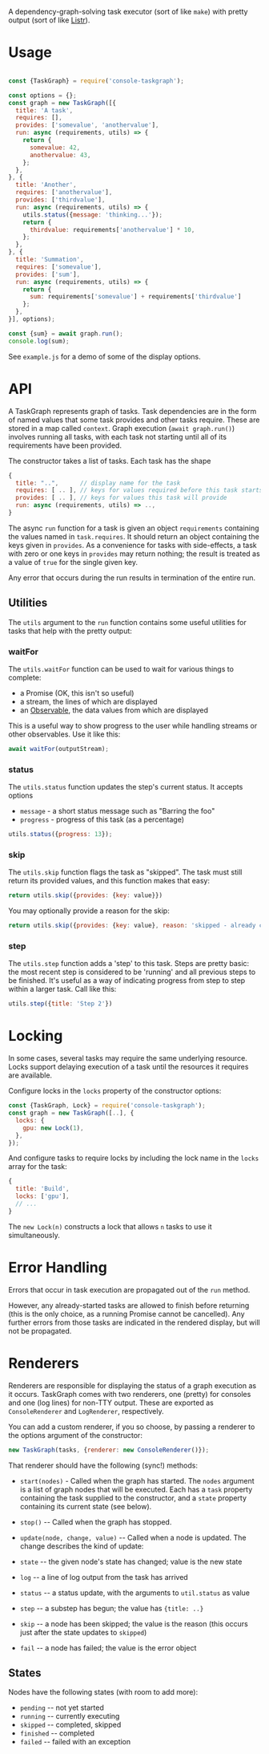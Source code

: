A dependency-graph-solving task executor (sort of like `make`) with pretty
output (sort of like [Listr](https://github.com/SamVerschueren/listr)).

# Usage

```javascript

const {TaskGraph} = require('console-taskgraph');

const options = {};
const graph = new TaskGraph([{
  title: 'A task',
  requires: [],
  provides: ['somevalue', 'anothervalue'],
  run: async (requirements, utils) => {
    return {
      somevalue: 42,
      anothervalue: 43,
    };
  },
}, {
  title: 'Another',
  requires: ['anothervalue'],
  provides: ['thirdvalue'],
  run: async (requirements, utils) => {
    utils.status({message: 'thinking...'});
    return {
      thirdvalue: requirements['anothervalue'] * 10,
    };
  },
}, {
  title: 'Summation',
  requires: ['somevalue'],
  provides: ['sum'],
  run: async (requirements, utils) => {
    return {
      sum: requirements['somevalue'] + requirements['thirdvalue']
    };
  },
}], options);

const {sum} = await graph.run();
console.log(sum);
```

See `example.js` for a demo of some of the display options.

# API

A TaskGraph represents graph of tasks.  Task dependencies are in the form of
named values that some task provides and other tasks require. These are stored
in a map called `context`.  Graph execution (`await graph.run()`) involves
running all tasks, with each task not starting until all of its requirements
have been provided.

The constructor takes a list of tasks.  Each task has the shape

```javascript
{
  title: "..",      // display name for the task
  requires: [ .. ], // keys for values required before this task starts
  provides: [ .. ], // keys for values this task will provide
  run: async (requirements, utils) => ..,
}
```

The async `run` function for a task is given an object `requirements`
containing the values named in `task.requires`.  It should return an object
containing the keys given in `provides`.  As a convenience for tasks with
side-effects, a task with zero or one keys in `provides` may return nothing;
the result is treated as a value of `true` for the single given key.

Any error that occurs during the run results in termination of the entire run.

## Utilities

The `utils` argument to the `run` function contains some useful utilities for
tasks that help with the pretty output:

### waitFor

The `utils.waitFor` function can be used to wait for various things to complete:

  * a Promise (OK, this isn't so useful)
  * a stream, the lines of which are displayed
  * an [Observable](https://github.com/tc39/proposal-observable), the data values from which are displayed

This is a useful way to show progress to the user while handling streams or
other observables. Use it like this:

```javascript
await waitFor(outputStream);
```

### status

The `utils.status` function updates the step's current status.  It accepts options
  * `message` - a short status message such as "Barring the foo"
  * `progress` - progress of this task (as a percentage)

```javascript
utils.status({progress: 13});
```

### skip

The `utils.skip` function flags the task as "skipped".  The task must still return its provided
values, and this function makes that easy:

```javascript
return utils.skip({provides: {key: value}})
```

You may optionally provide a reason for the skip:

```javascript
return utils.skip({provides: {key: value}, reason: 'skipped - already complete'})
```

### step

The `utils.step` function adds a 'step' to this task. Steps are pretty basic: the most recent step
is considered to be 'running' and all previous steps to be finished.  It's useful as a way of
indicating progress from step to step within a larger task.  Call like this:

```javascript
utils.step({title: 'Step 2'})
```

# Locking

In some cases, several tasks may require the same underlying resource.  Locks support delaying
execution of a task until the resources it requires are available.

Configure locks in the `locks` property of the constructor options:

```javascript
const {TaskGraph, Lock} = require('console-taskgraph');
const graph = new TaskGraph([..], {
  locks: {
    gpu: new Lock(1),
  },
});
```

And configure tasks to require locks by including the lock name in the `locks` array for the task:

```javascript
{
  title: 'Build',
  locks: ['gpu'],
  // ...
}
```

The `new Lock(n)` constructs a lock that allows `n` tasks to use it simultaneously.

# Error Handling

Errors that occur in task execution are propagated out of the `run` method.

However, any already-started tasks are allowed to finish before returning (this is
the only choice, as a running Promise cannot be cancelled). Any further errors
from those tasks are indicated in the rendered display, but will not be
propagated.

# Renderers

Renderers are responsible for displaying the status of a graph execution as it
occurs. TaskGraph comes with two renderers, one (pretty) for consoles and one
(log lines) for non-TTY output.  These are exported as `ConsoleRenderer` and
`LogRenderer`, respectively.

You can add a custom renderer, if you so choose, by passing a renderer to the
options argument of the constructor:

```javascript
new TaskGraph(tasks, {renderer: new ConsoleRenderer()});
```

That renderer should have the following (sync!) methods:

* `start(nodes)` - Called when the graph has started.  The `nodes` argument is
  a list of graph nodes that will be executed.  Each has a `task` property
  containing the task supplied to the constructor, and a `state` property
  containing its current state (see below).

* `stop()` -- Called when the graph has stopped.

* `update(node, change, value)` -- Called when a node is updated.  The change
  describes the kind of update:

 * `state` -- the given node's state has changed; value is the new state
 * `log` -- a line of log output from the task has arrived
 * `status` -- a status update, with the arguments to `util.status` as value
 * `step` -- a substep has begun; the value has `{title: ..}`
 * `skip` -- a node has been skipped; the value is the reason (this occurs just after the state updates to `skipped`)
 * `fail` -- a node has failed; the value is the error object

## States

Nodes have the following states (with room to add more):

* `pending` -- not yet started
* `running` -- currently executing
* `skipped` -- completed, skipped
* `finished` -- completed
* `failed` -- failed with an exception
